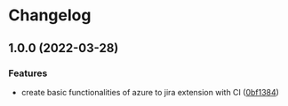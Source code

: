# Changelog

## 1.0.0 (2022-03-28)


### Features

* create basic functionalities of azure to jira extension with CI ([0bf1384](https://github.com/blzsaa/azure2jira/commit/0bf1384381a011600b91fe8dd36272dfd4539a8c))
